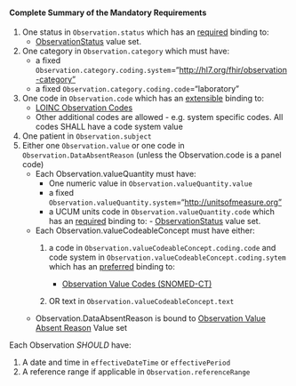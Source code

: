 #### Complete Summary of the Mandatory Requirements

1.  One status in `Observation.status` which has an [required](http://build.fhir.org/terminologies.html#required) binding to:
    -    [ObservationStatus] value set.
1.  One category in `Observation.category` which must have:
    -   a fixed `Observation.category.coding.system`=“http://hl7.org/fhir/observation-category”
    -   a fixed `Observation.category.coding.code`=“laboratory”
1.  One code in `Observation.code` which has an [extensible](http://build.fhir.org/terminologies.html#extensible) binding to:
    -  [LOINC Observation Codes]
    -   Other additional codes are allowed - e.g. system specific codes. All codes SHALL have a code system value
1.  One patient in `Observation.subject`
1.  Either one `Observation.value` or one code in `Observation.DataAbsentReason` (unless the Observation.code is a panel code)
    -   Each Observation.valueQuantity must have:
        -   One numeric value in `Observation.valueQuantity.value`
        -   a fixed `Observation.valueQuantity.system`=“http://unitsofmeasure.org”
        -   a UCUM units code in `Observation.valueQuantity.code` which has an [required](http://build.fhir.org/terminologies.html#required) binding to:
				-    [ObservationStatus] value set.
    -   Each Observation.valueCodeableConcept must have either:
        1.  a code in `Observation.valueCodeableConcept.coding.code` and code system in `Observation.valueCodeableConcept.coding.sytem` which has an [preferred](http://build.fhir.org/terminologies.html#preferred) binding to:
            -   [Observation Value Codes (SNOMED-CT)] 

        1.  OR text in `Observation.valueCodeableConcept.text`
    -   Observation.DataAbsentReason is bound to [Observation Value Absent Reason] Value set



Each Observation *SHOULD* have:

1.  A date and time in `effectiveDateTime` or `effectivePeriod`
1.  A reference range if applicable in `Observation.referenceRange`

  [Observation Value Codes (SNOMED-CT)]: valueset-us-core-observation-value-codes.html
  [Observation Value Absent Reason]: http://build.fhir.org/valueset-observation-valueabsentreason.html
  [UCUM units]: valueset-us-core-ucum.html
  [LOINC]: http://loinc.org
  [LOINC Observation Codes]: http://build.fhir.org/valueset-observation-codes.html
  [ObservationStatus]: http://build.fhir.org/valueset-observation-status.html